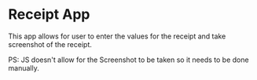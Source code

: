 # Receipt App

This app allows for user to enter the values for the receipt and take screenshot of the receipt.

PS: JS doesn't allow for the Screenshot to be taken so it needs to be done manually.

